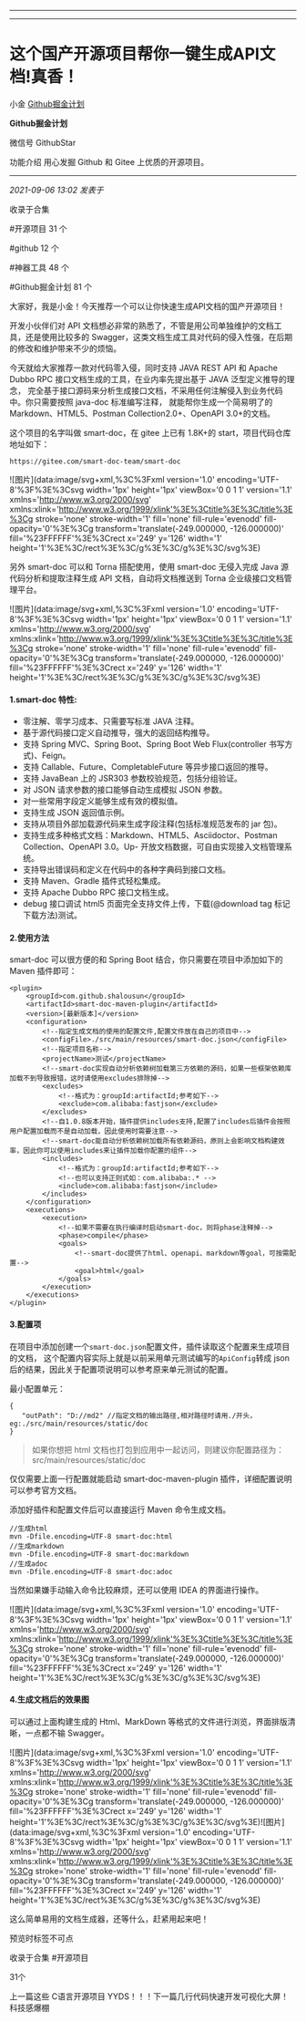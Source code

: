 ----------------------------------------
----------------------------------------
#  这个国产开源项目帮你一键生成API文档!真香！

小金  [ Github掘金计划 ](javascript:void\(0\);)

**Github掘金计划** ![]()

微信号 GithubStar

功能介绍 用心发掘 Github 和 Gitee 上优质的开源项目。

____

_2021-09-06 13:02_ _发表于_

收录于合集

#开源项目 31 个

#github 12 个

#神器工具 48 个

#Github掘金计划 81 个

大家好，我是小金！今天推荐一个可以让你快速生成API文档的国产开源项目！

开发小伙伴们对 API 文档想必非常的熟悉了，不管是用公司单独维护的文档工具，还是使用比较多的
Swagger，这类文档生成工具对代码的侵入性强，在后期的修改和维护带来不少的烦恼。  

今天就给大家推荐一款对代码零入侵，同时支持 JAVA REST API 和 Apache Dubbo RPC 接口文档生成的工具，在业内率先提出基于
JAVA 泛型定义推导的理念， 完全基于接口源码来分析生成接口文档，不采用任何注解侵入到业务代码中。你只需要按照 java-doc 标准编写注释，
就能帮你生成一个简易明了的 Markdown、HTML5、Postman Collection2.0+、OpenAPI 3.0+的文档。

这个项目的名字叫做 smart-doc，在 gitee 上已有 1.8K+的 start，项目代码仓库地址如下：

    
    
    https://gitee.com/smart-doc-team/smart-doc  
    

![图片](data:image/svg+xml,%3C%3Fxml version='1.0' encoding='UTF-8'%3F%3E%3Csvg
width='1px' height='1px' viewBox='0 0 1 1' version='1.1'
xmlns='http://www.w3.org/2000/svg'
xmlns:xlink='http://www.w3.org/1999/xlink'%3E%3Ctitle%3E%3C/title%3E%3Cg
stroke='none' stroke-width='1' fill='none' fill-rule='evenodd' fill-
opacity='0'%3E%3Cg transform='translate\(-249.000000, -126.000000\)'
fill='%23FFFFFF'%3E%3Crect x='249' y='126' width='1'
height='1'%3E%3C/rect%3E%3C/g%3E%3C/g%3E%3C/svg%3E)

另外 smart-doc 可以和 Torna 搭配使用，使用 smart-doc 无侵入完成 Java 源代码分析和提取注释生成 API
文档，自动将文档推送到 Torna 企业级接口文档管理平台。

![图片](data:image/svg+xml,%3C%3Fxml version='1.0' encoding='UTF-8'%3F%3E%3Csvg
width='1px' height='1px' viewBox='0 0 1 1' version='1.1'
xmlns='http://www.w3.org/2000/svg'
xmlns:xlink='http://www.w3.org/1999/xlink'%3E%3Ctitle%3E%3C/title%3E%3Cg
stroke='none' stroke-width='1' fill='none' fill-rule='evenodd' fill-
opacity='0'%3E%3Cg transform='translate\(-249.000000, -126.000000\)'
fill='%23FFFFFF'%3E%3Crect x='249' y='126' width='1'
height='1'%3E%3C/rect%3E%3C/g%3E%3C/g%3E%3C/svg%3E)

#### 1.smart-doc 特性:

  * 零注解、零学习成本、只需要写标准 JAVA 注释。
  * 基于源代码接口定义自动推导，强大的返回结构推导。
  * 支持 Spring MVC、Spring Boot、Spring Boot Web Flux(controller 书写方式)、Feign。
  * 支持 Callable、Future、CompletableFuture 等异步接口返回的推导。
  * 支持 JavaBean 上的 JSR303 参数校验规范，包括分组验证。
  * 对 JSON 请求参数的接口能够自动生成模拟 JSON 参数。
  * 对一些常用字段定义能够生成有效的模拟值。
  * 支持生成 JSON 返回值示例。
  * 支持从项目外部加载源代码来生成字段注释(包括标准规范发布的 jar 包)。
  * 支持生成多种格式文档：Markdown、HTML5、Asciidoctor、Postman Collection、OpenAPI 3.0。Up- 开放文档数据，可自由实现接入文档管理系统。
  * 支持导出错误码和定义在代码中的各种字典码到接口文档。
  * 支持 Maven、Gradle 插件式轻松集成。
  * 支持 Apache Dubbo RPC 接口文档生成。
  * debug 接口调试 html5 页面完全支持文件上传，下载(@download tag 标记下载方法)测试。

#### 2.使用方法

smart-doc 可以很方便的和 Spring Boot 结合，你只需要在项目中添加如下的 Maven 插件即可：

    
    
    <plugin>  
        <groupId>com.github.shalousun</groupId>  
        <artifactId>smart-doc-maven-plugin</artifactId>  
        <version>[最新版本]</version>  
        <configuration>  
            <!--指定生成文档的使用的配置文件,配置文件放在自己的项目中-->  
            <configFile>./src/main/resources/smart-doc.json</configFile>  
            <!--指定项目名称-->  
            <projectName>测试</projectName>  
            <!--smart-doc实现自动分析依赖树加载第三方依赖的源码，如果一些框架依赖库加载不到导致报错，这时请使用excludes排除掉-->  
            <excludes>  
                <!--格式为：groupId:artifactId;参考如下-->  
                <exclude>com.alibaba:fastjson</exclude>  
            </excludes>  
            <!--自1.0.8版本开始，插件提供includes支持,配置了includes后插件会按照用户配置加载而不是自动加载，因此使用时需要注意-->  
            <!--smart-doc能自动分析依赖树加载所有依赖源码，原则上会影响文档构建效率，因此你可以使用includes来让插件加载你配置的组件-->  
            <includes>  
                <!--格式为：groupId:artifactId;参考如下-->  
                <!--也可以支持正则式如：com.alibaba:.* -->  
                <include>com.alibaba:fastjson</include>  
            </includes>  
        </configuration>  
        <executions>  
            <execution>  
                <!--如果不需要在执行编译时启动smart-doc，则将phase注释掉-->  
                <phase>compile</phase>  
                <goals>  
                    <!--smart-doc提供了html、openapi、markdown等goal，可按需配置-->  
                    <goal>html</goal>  
                </goals>  
            </execution>  
        </executions>  
    </plugin>  
    

#### 3.配置项

在项目中添加创建一个`smart-doc.json`配置文件，插件读取这个配置来生成项目的文档，
这个配置内容实际上就是以前采用单元测试编写的`ApiConfig`转成 json 后的结果，因此关于配置项说明可以参考原来单元测试的配置。

最小配置单元：

    
    
    {  
       "outPath": "D://md2" //指定文档的输出路径,相对路径时请用./开头，eg:./src/main/resources/static/doc  
    }  
    

> 如果你想把 html 文档也打包到应用中一起访问，则建议你配置路径为：src/main/resources/static/doc

仅仅需要上面一行配置就能启动 smart-doc-maven-plugin 插件，详细配置说明可以参考官方文档。

添加好插件和配置文件后可以直接运行 Maven 命令生成文档。

    
    
    //生成html  
    mvn -Dfile.encoding=UTF-8 smart-doc:html  
    //生成markdown  
    mvn -Dfile.encoding=UTF-8 smart-doc:markdown  
    //生成adoc  
    mvn -Dfile.encoding=UTF-8 smart-doc:adoc  
    

当然如果嫌手动输入命令比较麻烦，还可以使用 IDEA 的界面进行操作。

![图片](data:image/svg+xml,%3C%3Fxml version='1.0' encoding='UTF-8'%3F%3E%3Csvg
width='1px' height='1px' viewBox='0 0 1 1' version='1.1'
xmlns='http://www.w3.org/2000/svg'
xmlns:xlink='http://www.w3.org/1999/xlink'%3E%3Ctitle%3E%3C/title%3E%3Cg
stroke='none' stroke-width='1' fill='none' fill-rule='evenodd' fill-
opacity='0'%3E%3Cg transform='translate\(-249.000000, -126.000000\)'
fill='%23FFFFFF'%3E%3Crect x='249' y='126' width='1'
height='1'%3E%3C/rect%3E%3C/g%3E%3C/g%3E%3C/svg%3E)

#### 4.生成文档后的效果图

可以通过上面构建生成的 Html、MarkDown 等格式的文件进行浏览，界面排版清晰，一点都不输 Swagger。

![图片](data:image/svg+xml,%3C%3Fxml version='1.0' encoding='UTF-8'%3F%3E%3Csvg
width='1px' height='1px' viewBox='0 0 1 1' version='1.1'
xmlns='http://www.w3.org/2000/svg'
xmlns:xlink='http://www.w3.org/1999/xlink'%3E%3Ctitle%3E%3C/title%3E%3Cg
stroke='none' stroke-width='1' fill='none' fill-rule='evenodd' fill-
opacity='0'%3E%3Cg transform='translate\(-249.000000, -126.000000\)'
fill='%23FFFFFF'%3E%3Crect x='249' y='126' width='1'
height='1'%3E%3C/rect%3E%3C/g%3E%3C/g%3E%3C/svg%3E)![图片](data:image/svg+xml,%3C%3Fxml
version='1.0' encoding='UTF-8'%3F%3E%3Csvg width='1px' height='1px' viewBox='0
0 1 1' version='1.1' xmlns='http://www.w3.org/2000/svg'
xmlns:xlink='http://www.w3.org/1999/xlink'%3E%3Ctitle%3E%3C/title%3E%3Cg
stroke='none' stroke-width='1' fill='none' fill-rule='evenodd' fill-
opacity='0'%3E%3Cg transform='translate\(-249.000000, -126.000000\)'
fill='%23FFFFFF'%3E%3Crect x='249' y='126' width='1'
height='1'%3E%3C/rect%3E%3C/g%3E%3C/g%3E%3C/svg%3E)

这么简单易用的文档生成器，还等什么，赶紧用起来吧！

预览时标签不可点

收录于合集 #开源项目

31个

上一篇这些 C语言开源项目 YYDS！！！下一篇几行代码快速开发可视化大屏！科技感爆棚

